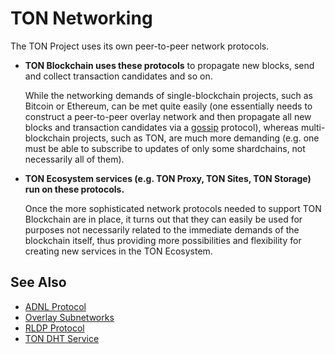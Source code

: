 # TON Networking

The TON Project uses its own peer-to-peer network protocols.

- **TON Blockchain uses these protocols** to propagate new blocks, send and collect transaction candidates and so on.

  While the networking demands of single-blockchain projects, such as Bitcoin or Ethereum, can be met quite easily (one essentially needs to construct
  a peer-to-peer overlay network and then propagate all new blocks and
  transaction candidates via a [gossip](https://en.wikipedia.org/wiki/Gossip_protocol) protocol), whereas multi-blockchain projects, such
  as TON, are much more demanding (e.g. one must be able to
  subscribe to updates of only some shardchains, not necessarily all of them).


- **TON Ecosystem services (e.g. TON Proxy, TON Sites, TON Storage) run on these protocols.**

  Once the more sophisticated network protocols needed
  to support TON Blockchain are in place, it turns out that they can easily
  be used for purposes not necessarily related to the immediate demands of the
blockchain itself, thus providing more possibilities and flexibility for creating
  new services in the TON Ecosystem.

## See Also

* [ADNL Protocol](/v3/documentation/network/protocols/adnl/overview)
* [Overlay Subnetworks](/learn/networking/overlay-subnetworks)
* [RLDP Protocol](/learn/networking/rldp)
* [TON DHT Service](/v3/documentation/network/protocols/dht/ton-dht)
